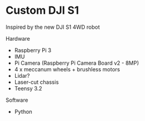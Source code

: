 # Custom DJI S1
Inspired by the new DJI S1 4WD robot

Hardware
- Raspberry Pi 3
- IMU 
- Pi Camera (Raspberry Pi Camera Board v2 - 8MP)
- 4 x meccanum wheels + brushless motors
- Lidar?
- Laser-cut chassis
- Teensy 3.2

Software
- Python


